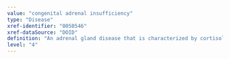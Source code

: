 ```yaml
---
value: "congenital adrenal insufficiency"
type: "Disease"
xref-identifier: "0050546"
xref-dataSource: "DOID"
definition: "An adrenal gland disease that is characterized by cortisol deficiency, hypoaldosteronism and excessive or insufficient sex hormones, has_material_basis_in the mutation in the gene for 21-hydroxylase, 11beta-hydroxylase, 3beta-hydroxysteroid, 17alpha-hydroxylase or 20,22-desmolase.|OMIM mapping confirmed by DO. [SN]."
level: "4"
---
```

